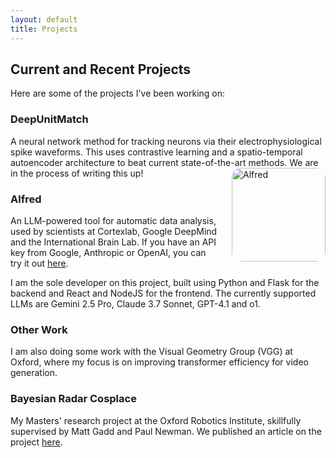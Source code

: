 ```yaml
---
layout: default
title: Projects
---
```


## Current and Recent Projects

Here are some of the projects I've been working on:

### DeepUnitMatch
A neural network method for tracking neurons via their electrophysiological spike waveforms. This uses contrastive learning and a spatio-temporal autoencoder architecture to beat current state-of-the-art methods. We are in the process of writing this up!
<img src="{{ '/assets/images/alfred-logo.png' | relative_url }}" alt="Alfred" style="float: right; width: 150px; margin-left: 20px; border-radius: 10%">

### Alfred
An LLM-powered tool for automatic data analysis, used by scientists at Cortexlab, Google DeepMind and the International Brain Lab. If you have an API key from Google, Anthropic or OpenAI, you can try it out [here](https://alfred-g6uv.onrender.com/).

I am the sole developer on this project, built using Python and Flask for the backend and React and NodeJS for the frontend. The currently supported LLMs are Gemini 2.5 Pro, Claude 3.7 Sonnet, GPT-4.1 and o1.

### Other Work
I am also doing some work with the Visual Geometry Group (VGG) at Oxford, where my focus is on improving transformer efficiency for video generation.

### Bayesian Radar Cosplace
My Masters' research project at the Oxford Robotics Institute, skillfully supervised by Matt Gadd and Paul Newman. We published an article on the project [here](https://doi.org/10.1049/rsn2.70002).